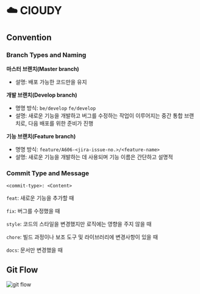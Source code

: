 # ☁️ ClOUDY

## Convention

### Branch Types and Naming

**마스터 브랜치(Master branch)**

- 설명: 배포 가능한 코드만을 유지

**개발 브랜치(Develop branch)**

- 명명 방식: `be/develop` `fe/develop`
- 설명: 새로운 기능을 개발하고 버그를 수정하는 작업이 이루어지는 중간 통합 브랜치로, 다음 배포를 위한 준비가 진행

**기능 브랜치(Feature branch)**

- 명명 방식: `feature/A606-<jira-issue-no.>/<feature-name>`
- 설명: 새로운 기능을 개발하는 데 사용되며 기능 이름은 간단하고 설명적

### Commit Type and Message

`<commit-type>: <Content>`

`feat`: 새로운 기능을 추가할 때

`fix`: 버그를 수정했을 때

`style`: 코드의 스타일을 변경했지만 로직에는 영향을 주지 않을 때

`chore`: 빌드 과정이나 보조 도구 및 라이브러리에 변경사항이 있을 때

`docs`: 문서만 변경했을 때

## Git Flow

![git flow](https://github.com/user-attachments/assets/a5d3a73b-8123-42d0-99b5-d1e4bd5713b8)
